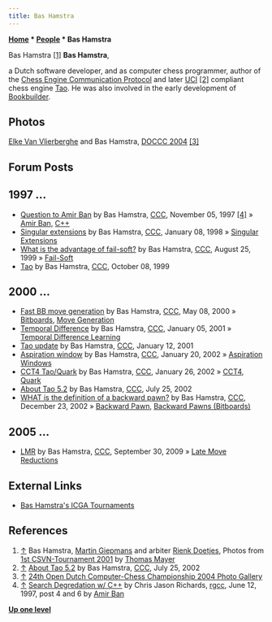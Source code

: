 ```yaml
---
title: Bas Hamstra
---
```

**[Home](Home "Home") * [People](People "People") * Bas Hamstra**

[](http://www.quarkchess.de/csvn2001/body_index.html) Bas Hamstra <a id="cite-note-1" href="#cite-ref-1">[1]</a>
**Bas Hamstra**,

a Dutch software developer, and as computer chess programmer, author of the [Chess Engine Communication Protocol](Chess_Engine_Communication_Protocol "Chess Engine Communication Protocol") and later [UCI](UCI "UCI") <a id="cite-note-2" href="#cite-ref-2">[2]</a> compliant chess engine [Tao](Tao "Tao"). He was also involved in the early development of [Bookbuilder](index.php?title=Bookbuilder&action=edit&redlink=1 "Bookbuilder (page does not exist)").

## Photos

[](http://old.csvn.nl/gallery21.html)
[Elke Van Vlierberghe](Elke_Van_Vlierberghe "Elke Van Vlierberghe") and Bas Hamstra, [DOCCC 2004](DOCCC_2004 "DOCCC 2004") <a id="cite-note-3" href="#cite-ref-3">[3]</a>

## Forum Posts

## 1997 ...

- [Question to Amir Ban](https://www.stmintz.com/ccc/index.php?id=11617) by Bas Hamstra, [CCC](CCC "CCC"), November 05, 1997 <a id="cite-note-4" href="#cite-ref-4">[4]</a> » [Amir Ban](Amir_Ban "Amir Ban"), [C++](Cpp "Cpp")
- [Singular extensions](https://www.stmintz.com/ccc/index.php?id=13783) by Bas Hamstra, [CCC](CCC "CCC"), January 08, 1998 » [Singular Extensions](Singular_Extensions "Singular Extensions")
- [What is the advantage of fail-soft?](https://www.stmintz.com/ccc/index.php?id=65947) by Bas Hamstra, [CCC](CCC "CCC"), August 25, 1999 » [Fail-Soft](Fail-Soft "Fail-Soft")
- [Tao](https://www.stmintz.com/ccc/index.php?id=72400) by Bas Hamstra, [CCC](CCC "CCC"), October 08, 1999

## 2000 ...

- [Fast BB move generation](https://www.stmintz.com/ccc/index.php?id=109588) by Bas Hamstra, [CCC](CCC "CCC"), May 08, 2000 » [Bitboards](Bitboards "Bitboards"), [Move Generation](Move_Generation "Move Generation")
- [Temporal Difference](https://www.stmintz.com/ccc/index.php?id=148342) by Bas Hamstra, [CCC](CCC "CCC"), January 05, 2001 » [Temporal Difference Learning](Temporal_Difference_Learning "Temporal Difference Learning")
- [Tao update](https://www.stmintz.com/ccc/index.php?id=149645) by Bas Hamstra, [CCC](CCC "CCC"), January 12, 2001
- [Aspiration window](https://www.stmintz.com/ccc/index.php?id=208714) by Bas Hamstra, [CCC](CCC "CCC"), January 20, 2002 » [Aspiration Windows](Aspiration_Windows "Aspiration Windows")
- [CCT4 Tao/Quark](https://www.stmintz.com/ccc/index.php?id=210007) by Bas Hamstra, [CCC](CCC "CCC"), January 26, 2002 » [CCT4](CCT4 "CCT4"), [Quark](Quark "Quark")
- [About Tao 5.2](https://www.stmintz.com/ccc/index.php?id=242621) by Bas Hamstra, [CCC](CCC "CCC"), July 25, 2002
- [WHAT is the definition of a backward pawn?](https://www.stmintz.com/ccc/index.php?id=272739) by Bas Hamstra, [CCC](CCC "CCC"), December 23, 2002 » [Backward Pawn](Backward_Pawn "Backward Pawn"), [Backward Pawns (Bitboards)](</Backward_Pawns_(Bitboards)> "Backward Pawns (Bitboards)")

## 2005 ...

- [LMR](http://www.talkchess.com/forum/viewtopic.php?t=29944) by Bas Hamstra, [CCC](CCC "CCC"), September 30, 2009 » [Late Move Reductions](Late_Move_Reductions "Late Move Reductions")

## External Links

- [Bas Hamstra's ICGA Tournaments](https://www.game-ai-forum.org/icga-tournaments/person.php?id=136)

## References

1. <a id="cite-ref-1" href="#cite-note-1">↑</a> Bas Hamstra, [Martin Giepmans](Martin_Giepmans "Martin Giepmans") and arbiter [Rienk Doetjes](index.php?title=Rienk_Doetjes&action=edit&redlink=1 "Rienk Doetjes (page does not exist)"), Photos from [1st CSVN-Tournament 2001](http://www.quarkchess.de/csvn2001/body_index.html) by [Thomas Mayer](Thomas_Mayer "Thomas Mayer")
1. <a id="cite-ref-2" href="#cite-note-2">↑</a> [About Tao 5.2](https://www.stmintz.com/ccc/index.php?id=242621) by Bas Hamstra, [CCC](CCC "CCC"), July 25, 2002
1. <a id="cite-ref-3" href="#cite-note-3">↑</a> [24th Open Dutch Computer-Chess Championship 2004 Photo Gallery](http://old.csvn.nl/gallery21.html)
1. <a id="cite-ref-4" href="#cite-note-4">↑</a> [Search Degredation w/ C++](http://groups.google.com/group/rec.games.chess.computer/browse_frm/thread/5fba0f94be869f35) by Chris Jason Richards, [rgcc](Computer_Chess_Forums "Computer Chess Forums"), June 12, 1997, post 4 and 6 by [Amir Ban](Amir_Ban "Amir Ban")

**[Up one level](People "People")**

